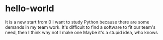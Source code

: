 # hello-world
It is a new start from 0
I want to study Python because there are some demands in my team work.
It's difficult to find a software to fit our team's need, then I think why not I make one
Maybe it's a stupid idea, who knows
